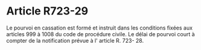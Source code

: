 # Article R723-29

Le pourvoi en cassation est formé et instruit dans les conditions fixées aux articles 999 à 1008 du code de procédure civile. Le délai de pourvoi court à compter de la notification prévue à l' article R. 723- 28.
